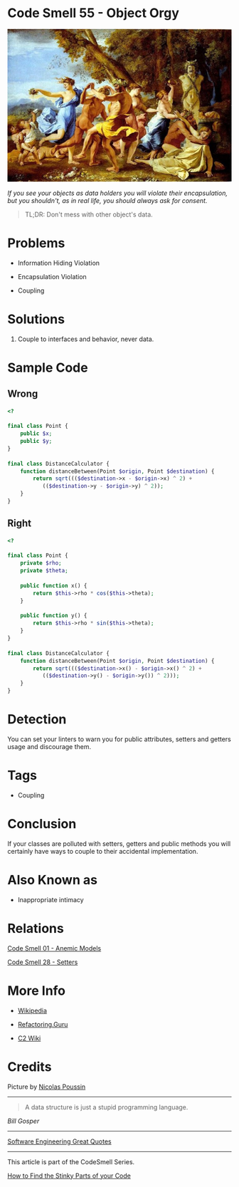 # Code Smell 55 - Object Orgy

![Code Smell 55 - Object Orgy](Code%20Smell%2055%20-%20Object%20Orgy.jpeg)

*If you see your objects as data holders you will violate their encapsulation, but you shouldn't, as in real life, you should always ask for consent.*

> TL;DR: Don't mess with other object's data.

# Problems

- Information Hiding Violation

- Encapsulation Violation

- Coupling

# Solutions

1. Couple to interfaces and behavior, never data.

# Sample Code

## Wrong

[Gist Url]: # (https://gist.github.com/mcsee/ee56984fadcd35eb91b7e2617eec875a)

```php
<?

final class Point {
    public $x;
    public $y;
}

final class DistanceCalculator {
    function distanceBetween(Point $origin, Point $destination) {
        return sqrt((($destination->x - $origin->x) ^ 2) + 
           (($destination->y - $origin->y) ^ 2));
    }
}
```

## Right

[Gist Url]: # (https://gist.github.com/mcsee/4135a48a51ff4361359326f2d4b2076e)

```php
<?

final class Point {
    private $rho;
    private $theta;

    public function x() {
        return $this->rho * cos($this->theta);
    }

    public function y() {
        return $this->rho * sin($this->theta);
    }
}

final class DistanceCalculator {
    function distanceBetween(Point $origin, Point $destination) {
        return sqrt((($destination->x() - $origin->x() ^ 2) + 
           (($destination->y() - $origin->y()) ^ 2)));
    }
}
```

# Detection

You can set your linters to warn you for public attributes, setters and getters usage and discourage them.

# Tags

- Coupling

# Conclusion

If your classes are polluted with setters, getters and public methods you will certainly have ways to couple to their accidental implementation.

# Also Known as

- Inappropriate intimacy

# Relations

[Code Smell 01 - Anemic Models](https://github.com/mcsee/Software-Design-Articles/tree/main/Articles/Code%20Smells/Code%20Smell%2001%20-%20Anemic%20Models/readme.md)

[Code Smell 28 - Setters](https://github.com/mcsee/Software-Design-Articles/tree/main/Articles/Code%20Smells/Code%20Smell%2028%20-%20Setters/readme.md)

# More Info

- [Wikipedia](https://en.wikipedia.org/wiki/Object_orgy)

- [Refactoring.Guru](https://refactoring.guru/es/smells/inappropriate-intimacy)

- [C2 Wiki](http://wiki.c2.com/?InappropriateIntimacy)

# Credits

Picture by [Nicolas Poussin](https://www.nationalgallery.org.uk/paintings/nicolas-poussin-a-bacchanalian-revel-before-a-term#)

* * *

> A data structure is just a stupid programming language.

_Bill Gosper_
 
* * *
 
[Software Engineering Great Quotes](https://github.com/mcsee/Software-Design-Articles/tree/main/Articles/Quotes/Software%20Engineering%20Great%20Quotes/readme.md)

* * *

This article is part of the CodeSmell Series.

[How to Find the Stinky Parts of your Code](https://github.com/mcsee/Software-Design-Articles/tree/main/Articles/Code%20Smells/How%20to%20Find%20the%20Stinky%20parts%20of%20your%20Code/readme.md)